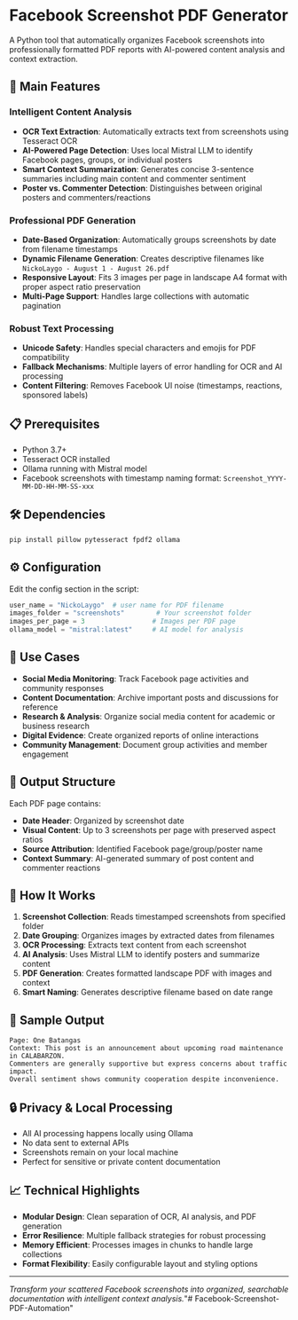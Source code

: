 # Facebook Screenshot PDF Generator

A Python tool that automatically organizes Facebook screenshots into professionally formatted PDF reports with AI-powered content analysis and context extraction.

## 🚀 Main Features

### **Intelligent Content Analysis**
- **OCR Text Extraction**: Automatically extracts text from screenshots using Tesseract OCR
- **AI-Powered Page Detection**: Uses local Mistral LLM to identify Facebook pages, groups, or individual posters
- **Smart Context Summarization**: Generates concise 3-sentence summaries including main content and commenter sentiment
- **Poster vs. Commenter Detection**: Distinguishes between original posters and commenters/reactions

### **Professional PDF Generation**
- **Date-Based Organization**: Automatically groups screenshots by date from filename timestamps
- **Dynamic Filename Generation**: Creates descriptive filenames like `NickoLaygo - August 1 - August 26.pdf`
- **Responsive Layout**: Fits 3 images per page in landscape A4 format with proper aspect ratio preservation
- **Multi-Page Support**: Handles large collections with automatic pagination

### **Robust Text Processing**
- **Unicode Safety**: Handles special characters and emojis for PDF compatibility
- **Fallback Mechanisms**: Multiple layers of error handling for OCR and AI processing
- **Content Filtering**: Removes Facebook UI noise (timestamps, reactions, sponsored labels)

## 📋 Prerequisites

- Python 3.7+
- Tesseract OCR installed
- Ollama running with Mistral model
- Facebook screenshots with timestamp naming format: `Screenshot_YYYY-MM-DD-HH-MM-SS-xxx`

## 🛠️ Dependencies

```bash
pip install pillow pytesseract fpdf2 ollama
```

## ⚙️ Configuration

Edit the config section in the script:

```python
user_name = "NickoLaygo"  # user name for PDF filename
images_folder = "screenshots"        # Your screenshot folder
images_per_page = 3                 # Images per PDF page
ollama_model = "mistral:latest"     # AI model for analysis
```

## 🎯 Use Cases

- **Social Media Monitoring**: Track Facebook page activities and community responses
- **Content Documentation**: Archive important posts and discussions for reference
- **Research & Analysis**: Organize social media content for academic or business research
- **Digital Evidence**: Create organized reports of online interactions
- **Community Management**: Document group activities and member engagement

## 📁 Output Structure

Each PDF page contains:
- **Date Header**: Organized by screenshot date
- **Visual Content**: Up to 3 screenshots per page with preserved aspect ratios
- **Source Attribution**: Identified Facebook page/group/poster name
- **Context Summary**: AI-generated summary of post content and commenter reactions

## 🔧 How It Works

1. **Screenshot Collection**: Reads timestamped screenshots from specified folder
2. **Date Grouping**: Organizes images by extracted dates from filenames
3. **OCR Processing**: Extracts text content from each screenshot
4. **AI Analysis**: Uses Mistral LLM to identify posters and summarize content
5. **PDF Generation**: Creates formatted landscape PDF with images and context
6. **Smart Naming**: Generates descriptive filename based on date range

## 🎨 Sample Output

```
Page: One Batangas
Context: This post is an announcement about upcoming road maintenance in CALABARZON. 
Commenters are generally supportive but express concerns about traffic impact. 
Overall sentiment shows community cooperation despite inconvenience.
```

## 🔒 Privacy & Local Processing

- All AI processing happens locally using Ollama
- No data sent to external APIs
- Screenshots remain on your local machine
- Perfect for sensitive or private content documentation

## 📈 Technical Highlights

- **Modular Design**: Clean separation of OCR, AI analysis, and PDF generation
- **Error Resilience**: Multiple fallback strategies for robust processing
- **Memory Efficient**: Processes images in chunks to handle large collections
- **Format Flexibility**: Easily configurable layout and styling options

---

*Transform your scattered Facebook screenshots into organized, searchable documentation with intelligent context analysis.*"# Facebook-Screenshot-PDF-Automation" 
